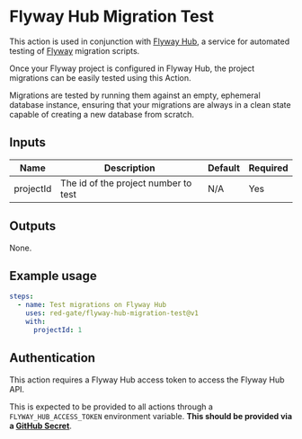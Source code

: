 # Flyway Hub Migration Test

This action is used in conjunction with [Flyway Hub](https://hub.flywaydb.org), a service for automated testing of [Flyway](https://flywaydb.org/) migration scripts.

Once your Flyway project is configured in Flyway Hub, the project migrations can be easily tested using this Action.

Migrations are tested by running them against an empty, ephemeral database instance, ensuring that your migrations are always in a clean state capable of creating a new database from scratch.

## Inputs

| Name            | Description                                                                           | Default          | Required |
| --------------- | ------------------------------------------------------------------------------------- | ---------------- | -------- |
| projectId       | The id of the project number to test                                                  | N/A              | Yes      |

## Outputs

None.

## Example usage

```yaml
steps:
  - name: Test migrations on Flyway Hub
    uses: red-gate/flyway-hub-migration-test@v1
    with:
      projectId: 1
```

## Authentication

This action requires a Flyway Hub access token to access the Flyway Hub API.

This is expected to be provided to all actions through a `FLYWAY_HUB_ACCESS_TOKEN` environment variable. **This should be provided via a [GitHub Secret](https://docs.github.com/en/actions/reference/encrypted-secrets)**.
